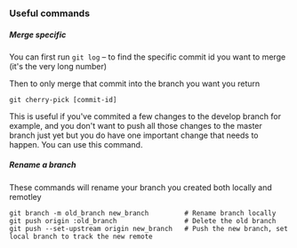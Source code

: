 ### Useful commands

##### Merge specific
You can first run `git log` – to find the specific commit id you want to merge (it's the very long number)

Then to only merge that commit into the branch you want you return

`git cherry-pick [commit-id]`

This is useful if you've commited a few changes to the develop branch for example, and you don't want to push all those changes to the master branch just yet but you do have one important change that needs to happen. You can use this command.

##### Rename a branch
These commands will rename your branch you created both locally and remotley

```git
git branch -m old_branch new_branch         # Rename branch locally    
git push origin :old_branch                 # Delete the old branch    
git push --set-upstream origin new_branch   # Push the new branch, set local branch to track the new remote
```